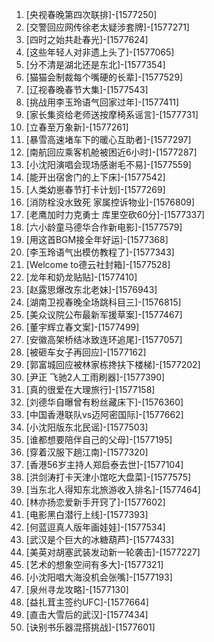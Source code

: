 
1. [央视春晚第四次联排]-[1577250]
1. [交警回应网传徐老太疑涉套牌]-[1577271]
1. [四时之始共赴春光]-[1577624]
1. [这些年轻人对非遗上头了]-[1577065]
1. [分不清是湖北还是东北]-[1577354]
1. [猫猫会制裁每个嘴硬的长辈]-[1577529]
1. [辽视春晚春节大集]-[1577543]
1. [挑战用李玉玲语气回家过年]-[1577411]
1. [家长集资给老师送按摩椅系谣言]-[1577731]
1. [立春至万象新]-[1577261]
1. [暴雪高速堵车下的暖心互助者]-[1577297]
1. [南航回应乘客机舱被困近6小时]-[1577287]
1. [小沈阳演唱会现场感谢毛不易]-[1577559]
1. [能开出宿舍门的上下床]-[1577542]
1. [人类幼崽春节打卡计划]-[1577269]
1. [消防栓没水致死 家属控诉物业]-[1576809]
1. [老鹰加时力克勇士 库里空砍60分]-[1577337]
1. [六小龄童马德华合作新电影]-[1577579]
1. [用这首BGM接全年好运]-[1577368]
1. [李玉玲语气出模仿教程了]-[1577343]
1. [Welcome to德云社封箱]-[1577528]
1. [龙年和奶龙贴贴]-[1577410]
1. [赵露思爆改东北老妹]-[1576943]
1. [湖南卫视春晚全场跳科目三]-[1576815]
1. [美众议院公布最新军援草案]-[1577467]
1. [董宇辉立春文案]-[1577499]
1. [安徽高架桥结冰致连环追尾]-[1577057]
1. [被砸车女子再回应]-[1577162]
1. [郭富城回应被林家栋搀扶下楼梯]-[1577202]
1. [尹正 飞驰2人工雨刷器]-[1577390]
1. [真的很爱在大理旅行]-[1577158]
1. [刘德华自曝曾有粉丝藏床下]-[1576360]
1. [中国香港联队vs迈阿密国际]-[1577662]
1. [小沈阳版东北民谣]-[1577503]
1. [谁都想要陪伴自己的父母]-[1577195]
1. [穿着汉服下趟江南]-[1577320]
1. [香港56岁主持人郑启泰去世]-[1577104]
1. [洪剑涛打卡天津小馆吃大盘菜]-[1577575]
1. [当东北人得知东北旅游收入排名]-[1577464]
1. [林亦扬恋爱新手开窍了]-[1577602]
1. [电影黑白潜行上线]-[1577393]
1. [何蓝逗真人版年画娃娃]-[1577534]
1. [武汉是个巨大的冰糖葫芦]-[1577433]
1. [美英对胡塞武装发动新一轮袭击]-[1577227]
1. [艺术的想象空间有多大]-[1577321]
1. [小沈阳唱大海没机会张嘴]-[1577193]
1. [泉州寻龙攻略]-[1577130]
1. [益扎茸主签约UFC]-[1577664]
1. [直击大雪后的武汉]-[1577434]
1. [诀别书乐器混搭挑战]-[1577601]